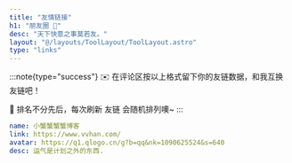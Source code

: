 ```yaml
---
title: "友情链接"
h1: "朋友圈 👭"
desc: "天下快意之事莫若友。"
layout: "@/layouts/ToolLayout/ToolLayout.astro"
type: "links"
---
```


:::note{type="success"}
✉️ 在评论区按以上格式留下你的友链数据，和我互换友链吧！

👭 排名不分先后，每次刷新 友链 会随机排列噢~
:::

```yaml
name: 小蟹蟹蟹蟹博客
link: https://www.vvhan.com/
avatar: https://q1.qlogo.cn/g?b=qq&nk=1090625524&s=640
desc: 运气是计划之外的东西.
```
